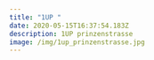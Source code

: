 ```yaml
---
title: "1UP "
date: 2020-05-15T16:37:54.183Z
description: 1UP prinzenstrasse
image: /img/1up_prinzenstrasse.jpg
---
```

